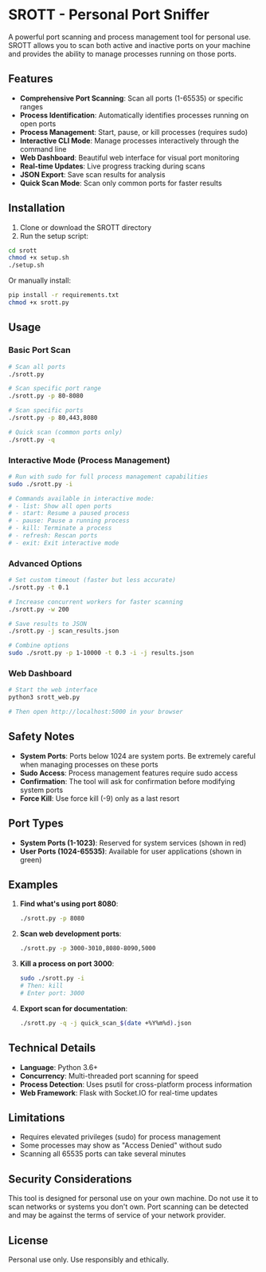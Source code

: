 # SROTT - Personal Port Sniffer

A powerful port scanning and process management tool for personal use. SROTT allows you to scan both active and inactive ports on your machine and provides the ability to manage processes running on those ports.

## Features

- **Comprehensive Port Scanning**: Scan all ports (1-65535) or specific ranges
- **Process Identification**: Automatically identifies processes running on open ports
- **Process Management**: Start, pause, or kill processes (requires sudo)
- **Interactive CLI Mode**: Manage processes interactively through the command line
- **Web Dashboard**: Beautiful web interface for visual port monitoring
- **Real-time Updates**: Live progress tracking during scans
- **JSON Export**: Save scan results for analysis
- **Quick Scan Mode**: Scan only common ports for faster results

## Installation

1. Clone or download the SROTT directory
2. Run the setup script:
```bash
cd srott
chmod +x setup.sh
./setup.sh
```

Or manually install:
```bash
pip install -r requirements.txt
chmod +x srott.py
```

## Usage

### Basic Port Scan
```bash
# Scan all ports
./srott.py

# Scan specific port range
./srott.py -p 80-8080

# Scan specific ports
./srott.py -p 80,443,8080

# Quick scan (common ports only)
./srott.py -q
```

### Interactive Mode (Process Management)
```bash
# Run with sudo for full process management capabilities
sudo ./srott.py -i

# Commands available in interactive mode:
# - list: Show all open ports
# - start: Resume a paused process
# - pause: Pause a running process
# - kill: Terminate a process
# - refresh: Rescan ports
# - exit: Exit interactive mode
```

### Advanced Options
```bash
# Set custom timeout (faster but less accurate)
./srott.py -t 0.1

# Increase concurrent workers for faster scanning
./srott.py -w 200

# Save results to JSON
./srott.py -j scan_results.json

# Combine options
sudo ./srott.py -p 1-10000 -t 0.3 -i -j results.json
```

### Web Dashboard
```bash
# Start the web interface
python3 srott_web.py

# Then open http://localhost:5000 in your browser
```

## Safety Notes

- **System Ports**: Ports below 1024 are system ports. Be extremely careful when managing processes on these ports
- **Sudo Access**: Process management features require sudo access
- **Confirmation**: The tool will ask for confirmation before modifying system ports
- **Force Kill**: Use force kill (-9) only as a last resort

## Port Types

- **System Ports (1-1023)**: Reserved for system services (shown in red)
- **User Ports (1024-65535)**: Available for user applications (shown in green)

## Examples

1. **Find what's using port 8080**:
   ```bash
   ./srott.py -p 8080
   ```

2. **Scan web development ports**:
   ```bash
   ./srott.py -p 3000-3010,8080-8090,5000
   ```

3. **Kill a process on port 3000**:
   ```bash
   sudo ./srott.py -i
   # Then: kill
   # Enter port: 3000
   ```

4. **Export scan for documentation**:
   ```bash
   ./srott.py -q -j quick_scan_$(date +%Y%m%d).json
   ```

## Technical Details

- **Language**: Python 3.6+
- **Concurrency**: Multi-threaded port scanning for speed
- **Process Detection**: Uses psutil for cross-platform process information
- **Web Framework**: Flask with Socket.IO for real-time updates

## Limitations

- Requires elevated privileges (sudo) for process management
- Some processes may show as "Access Denied" without sudo
- Scanning all 65535 ports can take several minutes

## Security Considerations

This tool is designed for personal use on your own machine. Do not use it to scan networks or systems you don't own. Port scanning can be detected and may be against the terms of service of your network provider.

## License

Personal use only. Use responsibly and ethically.